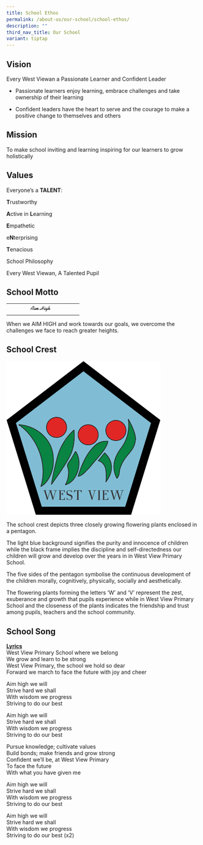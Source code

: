 ```yaml
---
title: School Ethos
permalink: /about-us/our-school/school-ethos/
description: ""
third_nav_title: Our School
variant: tiptap
---
```

<h2>Vision</h2>
<p>Every West Viewan a Passionate Learner and Confident Leader</p>
<ul data-tight="true" class="tight">
<li>
<p>Passionate learners enjoy learning, embrace challenges and take ownership
of their learning</p>
</li>
<li>
<p>Confident leaders have the heart to serve and the courage to make a positive
change to themselves and others</p>
</li>
</ul>
<h2>Mission</h2>
<p>To make school inviting and learning inspiring for our learners to grow
holistically</p>
<h2>Values</h2>
<p>Everyone’s a <strong>TALENT</strong>:</p>
<p><strong>T</strong>rustworthy</p>
<p><strong>A</strong>ctive in <strong>L</strong>earning</p>
<p><strong>E</strong>mpathetic</p>
<p>e<strong>N</strong>terprising</p>
<p><strong>T</strong>enacious</p>
<p>School Philosophy</p>
<p>Every West Viewan, A Talented Pupil</p>
<h2>School Motto</h2>
<table style="minWidth: 50px">
<colgroup>
<col>
<col>
</colgroup>
<tbody>
<tr>
<th rowspan="1" colspan="1">
<div class="isomer-image-wrapper">
<img style="width: 35%;" height="auto" width="100%" alt="" src="/images/AH.jpg">
</div>
</th>
<th rowspan="1" colspan="1">
<p></p>
</th>
</tr>
</tbody>
</table>
<p>When we AIM HIGH and work towards our goals, we overcome the challenges
we face to reach greater heights.</p>
<h2>School Crest</h2>
<div class="isomer-image-wrapper">
<img style="width: 80%;" height="auto" width="100%" alt="" src="/images/logo.png">
</div>
<p>The school crest depicts three closely growing flowering plants enclosed
in a pentagon.</p>
<p>The light blue background signifies the purity and innocence of children
while the black frame implies the discipline and self-directedness our
children will grow and develop over the years in in West View Primary School.</p>
<p>The five sides of the pentagon symbolise the continuous development of
the children morally, cognitively, physically, socially and aesthetically.</p>
<p>The flowering plants forming the letters ‘W’ and ‘V’ represent the zest,
exuberance and growth that pupils experience while in West View Primary
School and the closeness of the plants indicates the friendship and trust
among pupils, teachers and the school community.</p>
<h2>School Song</h2>
<p><strong><u>Lyrics</u></strong>
<br>West View Primary School where we belong
<br>We grow and learn to be strong
<br>West View Primary, the school we hold so dear
<br>Forward we march to face the future with joy and cheer</p>
<p>Aim high we will
<br>Strive hard we shall
<br>With wisdom we progress
<br>Striving to do our best</p>
<p>Aim high we will
<br>Strive hard we shall
<br>With wisdom we progress
<br>Striving to do our best</p>
<p>Pursue knowledge; cultivate values
<br>Build bonds; make friends and grow strong
<br>Confident we’ll be, at West View Primary
<br>To face the future
<br>With what you have given me</p>
<p>Aim high we will
<br>Strive hard we shall
<br>With wisdom we progress
<br>Striving to do our best</p>
<p>Aim high we will
<br>Strive hard we shall
<br>With wisdom we progress
<br>Striving to do our best (x2)</p>
<p>&nbsp;</p>